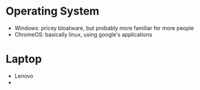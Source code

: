 # Operating System
- Windows: pricey bloatware, but probably more familiar for more people
- ChromeOS: basically linux, using google's applications
# Laptop
- Lenovo
- 